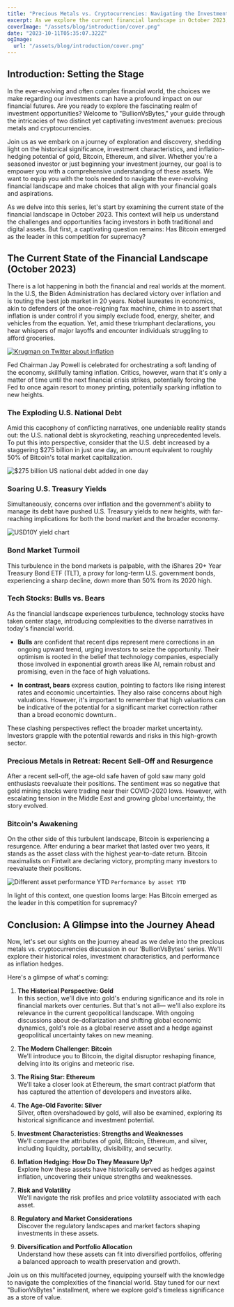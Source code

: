 ```yaml
---
title: "Precious Metals vs. Cryptocurrencies: Navigating the Investment Landscape"
excerpt: As we explore the current financial landscape in October 2023, we'll discuss topics ranging from the U.S. national debt's explosion to the resurgence of Bitcoin after a bear market. Join us on this multifaceted journey to understand how these assets can fit into diversified portfolios and offer a balanced approach to wealth preservation and growth.
coverImage: "/assets/blog/introduction/cover.png"
date: "2023-10-11T05:35:07.322Z"
ogImage:
  url: "/assets/blog/introduction/cover.png"
---
```


## Introduction: Setting the Stage

In the ever-evolving and often complex financial world, the choices we make regarding our investments can have a profound impact on our financial futures. Are you ready to explore the fascinating realm of investment opportunities? Welcome to "BullionVsBytes," your guide through the intricacies of two distinct yet captivating investment avenues: precious metals and cryptocurrencies.

Join us as we embark on a journey of exploration and discovery, shedding light on the historical significance, investment characteristics, and inflation-hedging potential of gold, Bitcoin, Ethereum, and silver. Whether you're a seasoned investor or just beginning your investment journey, our goal is to empower you with a comprehensive understanding of these assets. We want to equip you with the tools needed to navigate the ever-evolving financial landscape and make choices that align with your financial goals and aspirations.

As we delve into this series, let's start by examining the current state of the financial landscape in October 2023. This context will help us understand the challenges and opportunities facing investors in both traditional and digital assets. But first, a captivating question remains: Has Bitcoin emerged as the leader in this competition for supremacy?

## The Current State of the Financial Landscape (October 2023)

There is a lot happening in both the financial and real worlds at the moment. In the U.S, the Biden Administration has declared victory over inflation and is touting the best job market in 20 years. Nobel laureates in economics, akin to defenders of the once-reigning fax machine, chime in to assert that inflation is under control if you simply exclude food, energy, shelter, and vehicles from the equation. Yet, amid these triumphant declarations, you hear whispers of major layoffs and encounter individuals struggling to afford groceries.

[![Krugman on Twitter about inflation](/assets/blog/introduction/krugman-twitter.png)](https://twitter.com/paulkrugman/status/1702658724832145412)

Fed Chairman Jay Powell is celebrated for orchestrating a soft landing of the economy, skillfully taming inflation. Critics, however, warn that it's only a matter of time until the next financial crisis strikes, potentially forcing the Fed to once again resort to money printing, potentially sparking inflation to new heights.

### The Exploding U.S. National Debt

Amid this cacophony of conflicting narratives, one undeniable reality stands out: the U.S. national debt is skyrocketing, reaching unprecedented levels. To put this into perspective, consider that the U.S. debt increased by a staggering $275 billion in just one day, an amount equivalent to roughly 50% of Bitcoin's total market capitalization.

![$275 billion US national debt added in one day](/assets/blog/introduction/national-debt-oct-2023.jpeg)

### Soaring U.S. Treasury Yields

Simultaneously, concerns over inflation and the government's ability to manage its debt have pushed U.S. Treasury yields to new heights, with far-reaching implications for both the bond market and the broader economy.

![USD10Y yield chart](/assets/blog/introduction/usd10y.jpeg)

### Bond Market Turmoil

This turbulence in the bond markets is palpable, with the iShares 20+ Year Treasury Bond ETF (TLT), a proxy for long-term U.S. government bonds, experiencing a sharp decline, down more than 50% from its 2020 high.

### Tech Stocks: Bulls vs. Bears

As the financial landscape experiences turbulence, technology stocks have taken center stage, introducing complexities to the diverse narratives in today's financial world.

- **Bulls** are confident that recent dips represent mere corrections in an ongoing upward trend, urging investors to seize the opportunity. Their optimism is rooted in the belief that technology companies, especially those involved in exponential growth areas like AI, remain robust and promising, even in the face of high valuations.

- **In contrast, bears** express caution, pointing to factors like rising interest rates and economic uncertainties. They also raise concerns about high valuations. However, it's important to remember that high valuations can be indicative of the potential for a significant market correction rather than a broad economic downturn..

These clashing perspectives reflect the broader market uncertainty. Investors grapple with the potential rewards and risks in this high-growth sector.

### Precious Metals in Retreat: Recent Sell-Off and Resurgence

After a recent sell-off, the age-old safe haven of gold saw many gold enthusiasts reevaluate their positions. The sentiment was so negative that gold mining stocks were trading near their COVID-2020 lows. However, with escalating tension in the Middle East and growing global uncertainty, the story evolved.

### Bitcoin's Awakening

On the other side of this turbulent landscape, Bitcoin is experiencing a resurgence. After enduring a bear market that lasted over two years, it stands as the asset class with the highest year-to-date return. Bitcoin maximalists on Fintwit are declaring victory, prompting many investors to reevaluate their positions.

![Different asset performance YTD](/assets/blog/introduction/asset-performance-ytd.png)
`Performance by asset YTD`

In light of this context, one question looms large: Has Bitcoin emerged as the leader in this competition for supremacy?

## Conclusion: A Glimpse into the Journey Ahead

Now, let's set our sights on the journey ahead as we delve into the precious metals vs. cryptocurrencies discussion in our 'BullionVsBytes' series. We'll explore their historical roles, investment characteristics, and performance as inflation hedges.

Here's a glimpse of what's coming:

1. **The Historical Perspective: Gold**  
   In this section, we'll dive into gold's enduring significance and its role in financial markets over centuries. But that's not all— we'll also explore its relevance in the current geopolitical landscape. With ongoing discussions about de-dollarization and shifting global economic dynamics, gold's role as a global reserve asset and a hedge against geopolitical uncertainty takes on new meaning.

2. **The Modern Challenger: Bitcoin**  
   We'll introduce you to Bitcoin, the digital disruptor reshaping finance, delving into its origins and meteoric rise.

3. **The Rising Star: Ethereum**  
   We'll take a closer look at Ethereum, the smart contract platform that has captured the attention of developers and investors alike.

4. **The Age-Old Favorite: Silver**  
   Silver, often overshadowed by gold, will also be examined, exploring its historical significance and investment potential.

5. **Investment Characteristics: Strengths and Weaknesses**  
   We'll compare the attributes of gold, Bitcoin, Ethereum, and silver, including liquidity, portability, divisibility, and security.

6. **Inflation Hedging: How Do They Measure Up?**  
   Explore how these assets have historically served as hedges against inflation, uncovering their unique strengths and weaknesses.

7. **Risk and Volatility**  
   We'll navigate the risk profiles and price volatility associated with each asset.

8. **Regulatory and Market Considerations**  
   Discover the regulatory landscapes and market factors shaping investments in these assets.

9. **Diversification and Portfolio Allocation**  
   Understand how these assets can fit into diversified portfolios, offering a balanced approach to wealth preservation and growth.

Join us on this multifaceted journey, equipping yourself with the knowledge to navigate the complexities of the financial world. Stay tuned for our next "BullionVsBytes" installment, where we explore gold's timeless significance as a store of value.
